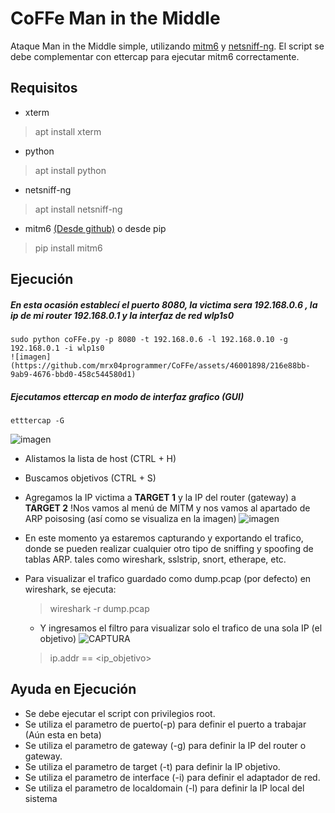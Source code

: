 # CoFFe Man in the Middle 
Ataque Man in the Middle simple, utilizando [mitm6](https://github.com/fox-it/mitm6) y [netsniff-ng](https://github.com/netsniff-ng/netsniff-ng).
El script se debe complementar con ettercap para ejecutar mitm6 correctamente.

## Requisitos
- xterm
> apt install xterm
- python
> apt install python
- netsniff-ng
> apt install netsniff-ng
- mitm6 [(Desde github)](https://github.com/fox-it/mitm6) o desde pip
> pip install mitm6

## Ejecución
##### En esta ocasión establecí el puerto 8080, la victima sera 192.168.0.6 , la ip de mi router 192.168.0.1 y la interfaz de red wlp1s0
    sudo python coFFe.py -p 8080 -t 192.168.0.6 -l 192.168.0.10 -g 192.168.0.1 -i wlp1s0
    ![imagen](https://github.com/mrx04programmer/CoFFe/assets/46001898/216e88bb-9ab9-4676-bbd0-458c544580d1)

##### Ejecutamos ettercap en modo de interfaz grafico (GUI) 
    etttercap -G
![imagen](https://github.com/mrx04programmer/CoFFe/assets/46001898/69c5b1a2-c7fc-44c0-99c5-2c59f0b3ddf7)

- Alistamos la lista de host (CTRL + H)
- Buscamos objetivos (CTRL + S)
- Agregamos la IP victima a **TARGET 1** y la IP del router (gateway) a **TARGET 2**
!Nos vamos al menú de MITM y nos vamos al apartado de ARP poisosing (así como se visualiza en la imagen)
![imagen](https://github.com/mrx04programmer/CoFFe/assets/46001898/0ad663a1-5b99-4d55-9786-ec06ba19440a)

- En este momento ya estaremos capturando y exportando el trafico, donde se pueden realizar cualquier otro tipo de sniffing y spoofing de tablas ARP. tales como wireshark, sslstrip, snort, etherape, etc.
- Para visualizar el trafico guardado como dump.pcap (por defecto) en wireshark, se ejecuta:
  > wireshark -r dump.pcap
  - Y ingresamos el filtro para visualizar solo el trafico de una sola IP (el objetivo)
  ![CAPTURA](https://imgbox.es/images/2021/06/14/capturando5a6a8543590548ba.png)
  > ip.addr == <ip_objetivo>


## Ayuda en Ejecución
- Se debe ejecutar el script con privilegios root.
- Se utiliza el parametro de puerto(-p) para definir el puerto a trabajar  (Aún esta en beta)
- Se utiliza el parametro de gateway (-g) para definir la IP del router o gateway.
- Se utiliza el parametro de target (-t) para definir la IP objetivo.
- Se utiliza el parametro de interface (-i) para definir el adaptador de red.
- Se utiliza el parametro de localdomain (-l) para definir la IP local del sistema
